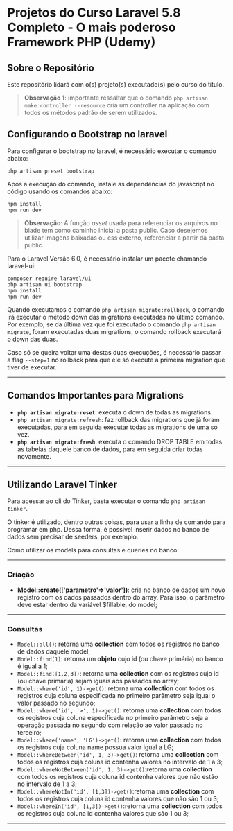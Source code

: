 # Projetos do Curso Laravel 5.8 Completo - O mais poderoso Framework PHP (Udemy)

## Sobre o Repositório

<p> Este repositório lidará com o(s) projeto(s) executado(s) pelo curso do título.</p>

> **Observação 1**: importante ressaltar que o comando `php artisan make:controller --resource`
> cria um controller na aplicação com todos os métodos padrão de serem utilizados.

## Configurando o Bootstrap no laravel

Para configurar o bootstrap no laravel, é necessário executar o comando abaixo:

````shell
php artisan preset bootstrap
````

Após a execução do comando, instale as dependências do javascript no código usando os comandos abaixo:

```shell
npm install
npm run dev
```

> **Observação**: A função _asset_ usada para referenciar os arquivos no blade tem como
> caminho inicial a pasta public. Caso desejemos utilizar imagens baixadas ou css externo, 
> referenciar a partir da pasta public.

Para o Laravel Versão 6.0, é necessário instalar um pacote chamando laravel-ui:

```shell
composer require laravel/ui
php artisan ui bootstrap
npm install 
npm run dev
```

Quando executamos o comando `php artisan migrate:rollback`, o comando irá executar o método 
down das migrations executadas no último comando. Por exemplo, se da última vez que foi executado
o comando `php artisan migrate`, foram executadas duas migrations, o comando rollback executará
o down das duas.

Caso só se queira voltar uma destas duas execuções, é necessário passar a flag `--step=1` no
rollback para que ele só execute a primeira migration que tiver de executar.

---

## Comandos Importantes para Migrations
 - **`php artisan migrate:reset`**: executa o down de todas as migrations.
 - `php artisan migrate:refresh`: faz rollback das migrations que já foram executadas,
   para em seguida executar todas as migrations de uma só vez.
 - **`php artisan migrate:fresh`**: executa o comando DROP TABLE em todas as tabelas
   daquele banco de dados, para em seguida criar todas novamente.
   
---

## Utilizando Laravel Tinker

Para acessar ao cli do Tinker, basta executar o comando `php artisan tinker`.

O tinker é utilizado, dentro outras coisas, para usar a linha de comando para programar em php.
Dessa forma, é possível inserir dados no banco de dados sem precisar de seeders, por exemplo.

Como utilizar os models para consultas e queries no banco:

---

### Criação

 - **Model::create(['parametro'=>'valor'])**: cria no banco de dados um novo registro com os
dados passados dentro do array. Para isso, o parâmetro deve estar dentro da variável $fillable,
   do model;
---   
   
### Consultas
 - `Model::all()`: retorna uma **collection** com todos os registros no banco de dados daquele model;
 - `Model::find(1)`: retorna um **objeto** cujo id (ou chave primária) no banco é igual a 1;
 - `Model::find([1,2,3])`: retorna uma **collection** com os registros cujo id (ou chave primária) sejam iguais aos
passados no array;
 - `Model::where('id', 1)->get()`: retorna uma **collection** com todos os registros cuja coluna
especificada no primeiro parâmetro seja igual o valor passado no segundo; 
 - `Model::where('id', '>', 1)->get()`: retorna uma **collection** com todos os registros cuja coluna
   especificada no primeiro parâmetro seja a operação passada no segundo
   com relação ao valor passado no terceiro;
 - `Model::where('name', 'LG')->get()`: retorna uma **collection** com todos os registros cuja
coluna name possua valor igual a LG;
 - `Model::whereBetween('id', 1, 3)->get()`: retorna uma **collection** com todos os registros
   cuja coluna id contenha valores no intervalo de 1 a 3;
 - `Model::whereNotBetween('id', 1, 3)->get()`:retorna uma **collection** com todos os registros
   cuja coluna id contenha valores que não estão no intervalo de 1 a 3;
 - `Model::whereNotIn('id', [1,3])->get()`:retorna uma **collection** com todos os registros
   cuja coluna id contenha valores que não são 1 ou 3;
 - `Model::whereIn('id', [1,3])->get()`:retorna uma **collection** com todos os registros
  cuja coluna id contenha valores que são 1 ou 3;  
---
